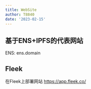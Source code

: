 ```yaml
---
title: WebSite
author: T8840
date: '2023-02-15'
---
```


## 基于ENS+IPFS的代表网站
ENS: ens.domain

## Fleek
在Fleek上部署网站
https://app.fleek.co/